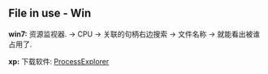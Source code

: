 ## File in use - Win

**win7:**
 资源监视器. → CPU → 关联的句柄右边搜索 → 文件名称 → 就能看出被谁占用了.


**xp:**
 下载软件: [ProcessExplorer][1]



[1]:	https://technet.microsoft.com/en-us/sysinternals/bb896653